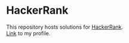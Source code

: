 # HackerRank
This repository hosts solutions for [HackerRank](https://www.hackerrank.com/).  
[Link](https://www.hackerrank.com/keikr) to my profile.  
